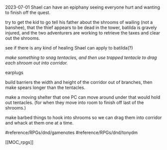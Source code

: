 2023-07-01
Shael can have an epiphany seeing everyone hurt and wanting to finish off the quest.

try to get the kid to go tell his father about the shrooms of wailing (not a banshee), that the thief appears to be dead in the tower, batilda is gravely injured, and the two adventurers are working to retrieve the taxes and clear out the shrooms.

see if there is any kind of healing Shael can apply to batilda(?)

*make something to snag tentacles, and then use trapped tentacle to drag each shroom out into corridor.*

earplugs

build barriers the width and height of the corridor out of branches, then make spears longer than the tentacles.

make a moving shelter that one PC can move around under that would hold out tentacles.  (for when they move into room to finish off last of the shrooms.)

make barbed things to hook into shrooms so we can drag them into corridor and whack at them one at a time.


#reference/RPGs/dnd/gamenotes
#reference/RPGs/dnd/tonydm

[[MOC_rpgs]]
